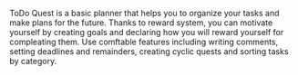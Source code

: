 ToDo Quest is a basic planner that helps you to organize your tasks and make plans for the future. Thanks to reward system, you can motivate yourself by creating goals and declaring how you will reward yourself for compleating them. Use comftable features including writing comments, setting deadlines and remainders, creating cyclic quests and sorting tasks by category.
